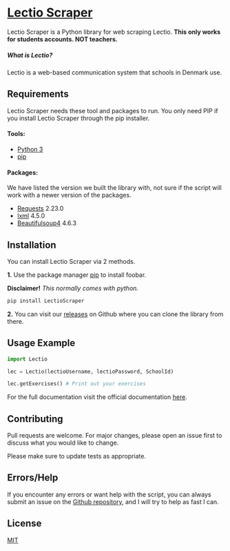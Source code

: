 # [Lectio Scraper](https://fredrikj31.github.io/LectioScraper/)

Lectio Scraper is a Python library for web scraping Lectio. **This only works for students accounts. NOT teachers.**

##### What is Lectio?

Lectio is a web-based communication system that schools in Denmark use. 

## Requirements
Lectio Scraper needs these tool and packages to run. You only need PIP if you install Lectio Scraper through the pip installer.

#### Tools:
- [Python 3](https://www.python.org/downloads/)
- [pip](https://pip.pypa.io/en/stable/)

#### Packages:
We have listed the version we built the library with, not sure if the script will work with a newer version of the packages.
- [Requests](https://pypi.org/project/requests/) 2.23.0
- [lxml](https://pypi.org/project/lxml/) 4.5.0
- [Beautifulsoup4](https://pypi.org/project/beautifulsoup4/) 4.6.3


## Installation
You can install Lectio Scraper via 2 methods.

**1.** Use the package manager [pip](https://pip.pypa.io/en/stable/) to install foobar.
 
**Disclaimer!** *This normally comes with python.*

```bash
pip install LectioScraper
```

**2.** You can visit our [releases](https://github.com/fredrikj31/LectioScraper/releases) on Github where you can clone the library from there.

## Usage Example

```python
import Lectio

lec = Lectio(lectioUsername, lectioPassword, SchoolId)

lec.getExercises() # Print out your exercises
```

For the full documentation visit the official documentation [here](https://fredrikj31.github.io/LectioScraper/).

## Contributing
Pull requests are welcome. For major changes, please open an issue first to discuss what you would like to change.

Please make sure to update tests as appropriate.

## Errors/Help
If you encounter any errors or want help with the script, you can always submit an issue on the [Github repository](https://github.com/fredrikj31/LectioScraper/issues), and I will try to help as fast I can.

## License
[MIT](https://choosealicense.com/licenses/mit/)
